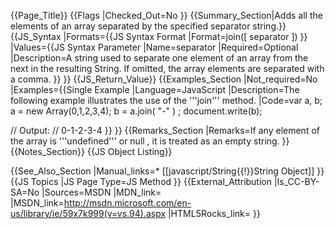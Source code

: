 {{Page_Title}}
{{Flags
|Checked_Out=No
}}
{{Summary_Section|Adds all the elements of an array separated by the specified separator string.}}
{{JS_Syntax
|Formats={{JS Syntax Format
|Format=join([ separator ])
}}
|Values={{JS Syntax Parameter
|Name=separator
|Required=Optional
|Description=A string used to separate one element of an array from the next in the resulting String. If omitted, the array elements are separated with a comma.
}}
}}
{{JS_Return_Value}}
{{Examples_Section
|Not_required=No
|Examples={{Single Example
|Language=JavaScript
|Description=The following example illustrates the use of the '''join''' method.
|Code=var a, b;
 a = new Array(0,1,2,3,4);
 b = a.join( "-" ) ;
 document.write(b);
 
 // Output:
 // 0-1-2-3-4
}}
}}
{{Remarks_Section
|Remarks=If any element of the array is '''undefined''' or null , it is treated as an empty string.
}}
{{Notes_Section}}
{{JS Object Listing}}

{{See_Also_Section
|Manual_links=* [[javascript/String{{!}}String Object]]
}}
{{JS Topics
|JS Page Type=JS Method
}}
{{External_Attribution
|Is_CC-BY-SA=No
|Sources=MSDN
|MDN_link=
|MSDN_link=http://msdn.microsoft.com/en-us/library/ie/59x7k999(v=vs.94).aspx
|HTML5Rocks_link=
}}
